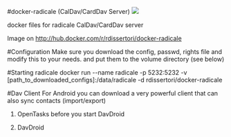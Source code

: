 #docker-radicale (CalDav/CardDav Server)
[![](https://images.microbadger.com/badges/image/rdissertori/docker-radicale.svg)](http://microbadger.com/images/rdissertori/docker-radicale)

docker files for radicale CalDav/CardDav server

Image on http://hub.docker.com/r/rdissertori/docker-radicale

#Configuration
Make sure you download the config, passwd, rights file and modify this to your needs.
and put them to the volume directory (see below)

#Starting radicale
docker run --name radicale -p 5232:5232 -v [path_to_downloaded_configs]:/data/radicale -d rdissertori/docker-radicale

#Dav Client
For Android you can download a very powerful client that can also sync contacts (import/export)

1) OpenTasks before you start DavDroid

2) DavDroid